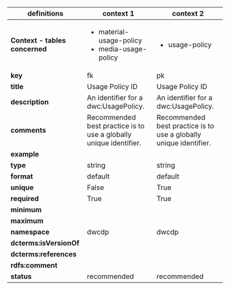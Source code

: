 | definitions | context 1 |context 2 |
|-|-|-|
| **Context - tables concerned** | <ul><li>material-usage-policy</li><li>media-usage-policy</li></ul> | <ul><li>usage-policy</li></ul> |
| **key** | fk | pk |
| **title** | Usage Policy ID | Usage Policy ID |
| **description** | An identifier for a dwc:UsagePolicy. | An identifier for a dwc:UsagePolicy. |
| **comments** | Recommended best practice is to use a globally unique identifier. | Recommended best practice is to use a globally unique identifier. |
| **example** |  |  |
| **type** | string | string |
| **format** | default | default |
| **unique** | False | True |
| **required** | True | True |
| **minimum** |  |  |
| **maximum** |  |  |
| **namespace** | dwcdp | dwcdp |
| **dcterms:isVersionOf** |  |  |
| **dcterms:references** |  |  |
| **rdfs:comment** |  |  |
| **status** | recommended | recommended |
